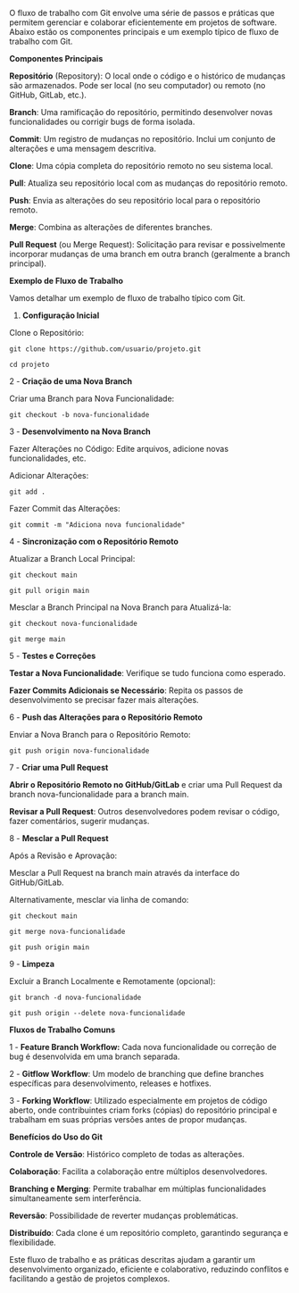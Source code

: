 O fluxo de trabalho com Git envolve uma série de passos e práticas que permitem gerenciar e colaborar eficientemente em projetos de software. Abaixo estão os componentes principais e um exemplo típico de fluxo de trabalho com Git.

**Componentes Principais**

**Repositório** (Repository): O local onde o código e o histórico de mudanças são armazenados. Pode ser local (no seu computador) ou remoto (no GitHub, GitLab, etc.).

**Branch**: Uma ramificação do repositório, permitindo desenvolver novas funcionalidades ou corrigir bugs de forma isolada.

**Commit**: Um registro de mudanças no repositório. Inclui um conjunto de alterações e uma mensagem descritiva.

**Clone**: Uma cópia completa do repositório remoto no seu sistema local.

**Pull**: Atualiza seu repositório local com as mudanças do repositório remoto.

**Push**: Envia as alterações do seu repositório local para o repositório remoto.

**Merge**: Combina as alterações de diferentes branches.

**Pull Request** (ou Merge Request): Solicitação para revisar e possivelmente incorporar mudanças de uma branch em outra branch (geralmente a branch principal).

**Exemplo de Fluxo de Trabalho**

Vamos detalhar um exemplo de fluxo de trabalho típico com Git.

1. **Configuração Inicial**

Clone o Repositório:

    git clone https://github.com/usuario/projeto.git

    cd projeto

2 - **Criação de uma Nova Branch**

Criar uma Branch para Nova Funcionalidade:

    git checkout -b nova-funcionalidade

3 - **Desenvolvimento na Nova Branch**

 Fazer Alterações no Código: Edite arquivos, adicione novas funcionalidades, etc.

Adicionar Alterações:

    git add .

Fazer Commit das Alterações:

    git commit -m "Adiciona nova funcionalidade"

4 -  **Sincronização com o Repositório Remoto**

Atualizar a Branch Local Principal:

    git checkout main

    git pull origin main

Mesclar a Branch Principal na Nova Branch para Atualizá-la:

    git checkout nova-funcionalidade

    git merge main

5 - **Testes e Correções**

**Testar a Nova Funcionalidade**: Verifique se tudo funciona como esperado.

**Fazer Commits Adicionais se Necessário**: Repita os passos de desenvolvimento se precisar fazer mais alterações.

6 - **Push das Alterações para o Repositório Remoto**

Enviar a Nova Branch para o Repositório Remoto:

    git push origin nova-funcionalidade

7 -  **Criar uma Pull Request**

**Abrir o Repositório Remoto no GitHub/GitLab** e criar uma Pull Request da branch nova-funcionalidade para a branch main.

**Revisar a Pull Request**: Outros desenvolvedores podem revisar o código, fazer comentários, sugerir mudanças.

8 - **Mesclar a Pull Request**

Após a Revisão e Aprovação:

Mesclar a Pull Request na branch main através da interface do GitHub/GitLab.

Alternativamente, mesclar via linha de comando:

    git checkout main

    git merge nova-funcionalidade

    git push origin main

9 -  **Limpeza**

Excluir a Branch Localmente e Remotamente (opcional):

    git branch -d nova-funcionalidade

    git push origin --delete nova-funcionalidade

**Fluxos de Trabalho Comuns**

1 - **Feature Branch Workflow:** Cada nova funcionalidade ou correção de bug é desenvolvida em uma branch separada.

2 - **Gitflow Workflow**: Um modelo de branching que define branches específicas para desenvolvimento, releases e hotfixes.

3 - **Forking Workflow**: Utilizado especialmente em projetos de código aberto, onde contribuintes criam forks (cópias) do repositório principal e trabalham em suas próprias versões antes de propor mudanças.

**Benefícios do Uso do Git**

**Controle de Versão**: Histórico completo de todas as alterações.

**Colaboração**: Facilita a colaboração entre múltiplos desenvolvedores.

**Branching e Merging**: Permite trabalhar em múltiplas funcionalidades simultaneamente sem interferência.

**Reversão**: Possibilidade de reverter mudanças problemáticas.

**Distribuído**: Cada clone é um repositório completo, garantindo segurança e flexibilidade.

Este fluxo de trabalho e as práticas descritas ajudam a garantir um desenvolvimento organizado, eficiente e colaborativo, reduzindo conflitos e facilitando a gestão de projetos complexos.
